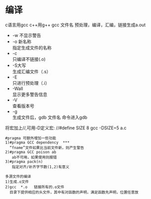 # 编译

c语言用gcc
c++用g++
gcc  文件名   预处理，编译，汇编，链接生成a.out

+ -w 不显示警告
+ -o 新名称  
  指定生成文件的名称  
+ -c  
  只编译不链接(.o)
+ -S大写  
  生成汇编文件（.s）
+ -E  
  只进行预处理（.i）
+ -Wall  
  显示更多警告信息
+ -V  
  查看版本号
+ -g  
  生成文件后，gdb 文件名 命令进入gdb

将宏加上//,可用-D定义宏:
//#define  SIZE  8
gcc  -DSIZE=5   a.c

```
#pragma 可额外增加一些功能
1)#pragma GCC dependency  ***
  “fname”文件如果比当前文件新，则产生警告
2)#pragma GCC poison ab
   ab不可用，如果使用则报错
3)#pragma pack(n)
   指定对齐/补齐字节数(1,2)有意义
```

```
多源文件的编译
1)生成.o文件
2)gcc  *.o   链接所有的.o文件
  目录下提供相应的头文件，其中有对函数的声明，满足函数先声明，位置任意放
```
